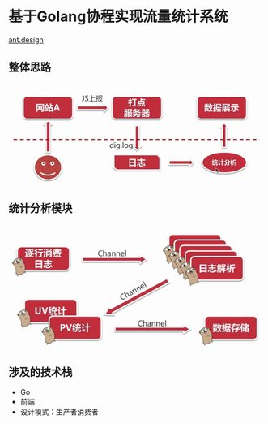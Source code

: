 <!--
 * @Description: 
 * @Author: neozhang
 * @Date: 2021-11-01 21:09:13
 * @LastEditors: neozhang
 * @LastEditTime: 2022-01-06 23:28:21
-->
# 基于Golang协程实现流量统计系统  

[ant.design](https://ant.design/index-cn)  

## 整体思路  

![](./images/整体思路.png)  

## 统计分析模块  

![](./images/统计分析模块.png)  

## 涉及的技术栈  

- Go  
- 前端  
- 设计模式：生产者消费者

